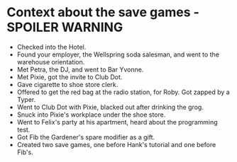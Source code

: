 Context about the save games - SPOILER WARNING
==============================================

* Checked into the Hotel.
* Found your employer, the Wellspring soda salesman, and went to the warehouse orientation.
* Met Petra, the DJ, and went to Bar Yvonne.
* Met Pixie, got the invite to Club Dot.
* Gave cigarette to shoe store clerk.
* Offered to get the red bag at the radio station, for Roby. Got zapped by a Typer.
* Went to Club Dot with Pixie, blacked out after drinking the grog.
* Snuck into Pixie's workplace under the shoe store.
* Went to Felix's party at his apartment, heard about the programming test.
* Got Fib the Gardener's spare modifier as a gift.
* Created two save games, one before Hank's tutorial and one before Fib's.
